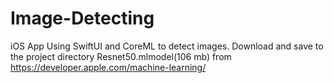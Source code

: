 # Image-Detecting
iOS App Using SwiftUI and CoreML to detect images.
Download and save to the project directory Resnet50.mlmodel(106 mb) from https://developer.apple.com/machine-learning/
